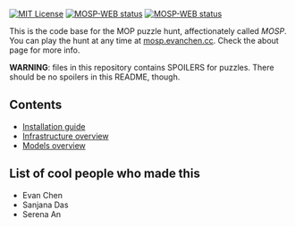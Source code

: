 [<img src="https://img.shields.io/github/license/vEnhance/mosp-web" alt="MIT License">](https://github.com/vEnhance/mosp-web/blob/main/LICENSE.txt)
[<img src="https://github.com/vEnhance/mosp-web/actions/workflows/ci.yml/badge.svg" alt="MOSP-WEB status">](https://github.com/vEnhance/mosp-web/actions)
[<img src="https://github.com/vEnhance/mosp-web/actions/workflows/codeql-analysis.yml/badge.svg" alt="MOSP-WEB status">](https://github.com/vEnhance/mosp-web/actions)

This is the code base for the MOP puzzle hunt, affectionately called *MOSP*.
You can play the hunt at any time at [mosp.evanchen.cc](https://mosp.evanchen.cc).
Check the about page for more info.

**WARNING**: files in this repository contains SPOILERS for puzzles.
There should be no spoilers in this README, though.

## Contents

- [Installation guide](docs/INSTALL.mkd)
- [Infrastructure overview](docs/INFRASTRUCTURE.mkd)
- [Models overview](docs/MODELS.mkd)

## List of cool people who made this

- Evan Chen
- Sanjana Das
- Serena An
